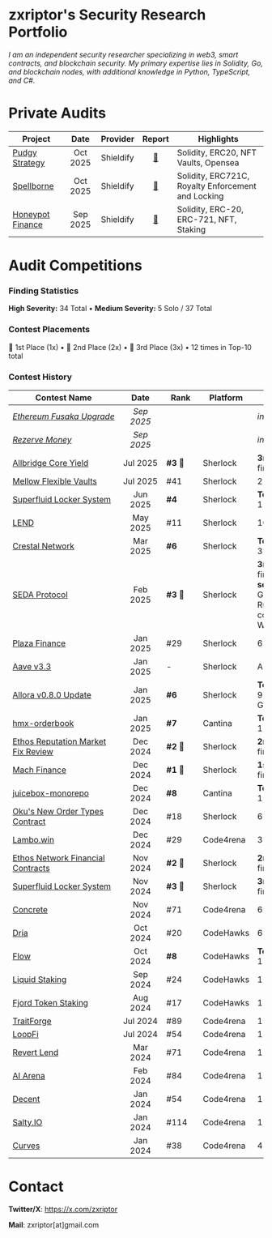 # zxriptor's Security Research Portfolio

*I am an independent security researcher specializing in web3, smart contracts, and blockchain security. My primary expertise lies in Solidity, Go, and blockchain nodes, with additional knowledge in Python, TypeScript, and C#.*

# Private Audits

| Project                                          |   Date   | Provider  |                                                            Report                                                             | Highlights                                         |
| ------------------------------------------------ | :------: | --------- | :---------------------------------------------------------------------------------------------------------------------------: | -------------------------------------------------- |
| [Pudgy Strategy](https://pudgystrategy.net/)     | Oct 2025 | Shieldify | [📄](https://github.com/shieldify-security/audits-portfolio/blob/main/reports/PudgyStrategy-Security-Review.pdf)               | Solidity, ERC20, NFT Vaults, Opensea               |
| [Spellborne](https://www.spellborne.gg/)         | Oct 2025 | Shieldify | [📄](https://github.com/shieldify-security/audits-portfolio/blob/main/reports/Spellborne-Security-Review.pdf)                  | Solidity, ERC721C, Royalty Enforcement and Locking |
| [Honeypot Finance](https://honeypotfinance.xyz/) | Sep 2025 | Shieldify | [📄](https://github.com/shieldify-security/audits-portfolio/blob/main/reports/Honeypot-Finance-NFTStaking-Security-Review.pdf) | Solidity, ERC-20, ERC-721, NFT, Staking            |


# Audit Competitions

### Finding Statistics

**High Severity:** 34 Total • **Medium Severity:** 5 Solo / 37 Total

### Contest Placements

🥇 1st Place (1x) • 🥈 2nd Place (2x) • 🥉 3rd Place (3x) • 12 times in Top-10 total


### Contest History

| Contest Name                                                                               | &nbsp;&nbsp;&nbsp;&nbsp;Date&nbsp;&nbsp;&nbsp;&nbsp; | &nbsp;&nbsp;Rank&nbsp;&nbsp; | Platform  | Highlights                                                                           |
| ------------------------------------------------------------------------------------------ | :--------------------------------------------------: | ---------------------------- | --------- | ------------------------------------------------------------------------------------ |
| *[Ethereum&nbsp;Fusaka&nbsp;Upgrade](https://audits.sherlock.xyz/contests/1140)*           |                      *Sep 2025*                      |                              |           | *in progress*                                                                        |
| *[Rezerve Money](https://audits.sherlock.xyz/contests/1134)*                               |                      *Sep 2025*                      |                              |           | *in progress*                                                                        |
| [Allbridge Core Yield](https://audits.sherlock.xyz/contests/1051)                          |                       Jul 2025                       | **#3** 🥉                    | Sherlock  | **3rd Place.** 1 finding                                                             |
| [Mellow Flexible Vaults](https://audits.sherlock.xyz/contests/964)                         |                       Jul 2025                       | #41                          | Sherlock  | 2 findings                                                                           |
| [Superfluid Locker System](https://audits.sherlock.xyz/contests/968)                       |                       Jun 2025                       | **#4**                       | Sherlock  | **Top-10 finish.** 1 finding                                                         |
| [LEND](https://audits.sherlock.xyz/contests/908)                                           |                       May 2025                       | #11                          | Sherlock  | 10 findings                                                                          |
| [Crestal Network](https://audits.sherlock.xyz/contests/755)                                |                       Mar 2025                       | **#6**                       | Sherlock  | **Top-10 finish.** 3 findings                                                        |
| [SEDA Protocol](https://audits.sherlock.xyz/contests/729)                                  |                       Feb 2025                       | **#3** 🥉                    | Sherlock  | **3rd Place.** 13 findings (**5 solo**), Go/CosmosSDK, Rust-based contracts, WebAssembly |
| [Plaza Finance](https://audits.sherlock.xyz/contests/682)                                  |                       Jan 2025                       | #29                          | Sherlock  | 6 findings                                                                           |
| [Aave v3.3](https://audits.sherlock.xyz/contests/747)                                      |                       Jan 2025                       | -                            | Sherlock  | Airdrop                                                                              |
| [Allora v0.8.0 Update](https://audits.sherlock.xyz/contests/728)                           |                       Jan 2025                       | **#6**                       | Sherlock  | **Top-10 finish.** 9 findings, Go/CosmosSDK                                          |
| [hmx-orderbook](https://cantina.xyz/competitions/68d65682-ed04-48aa-969d-09a335de3748)     |                       Jan 2025                       | **#7**                       | Cantina   | **Top-10 finish.** 1 finding                                                         |
| [Ethos Reputation Market Fix Review](https://audits.sherlock.xyz/contests/735)             |                       Dec 2024                       | **#2** 🥈                    | Sherlock  | **2nd Place.** 1 finding                                                             |
| [Mach Finance](https://audits.sherlock.xyz/contests/727)                                   |                       Dec 2024                       | **#1** 🥇                    | Sherlock  | **1st Place.** 1 finding                                                             |
| [juicebox-monorepo](https://cantina.xyz/competitions/8d7bdfb9-cf19-4294-95d0-763af5d425b4) |                       Dec 2024                       | **#8**                       | Cantina   | **Top-10 finish.** 1 finding                                                         |
| [Oku's New Order Types Contract](https://audits.sherlock.xyz/contests/641)                 |                       Dec 2024                       | #18                          | Sherlock  | 6 findings                                                                           |
| [Lambo.win](https://code4rena.com/audits/2024-12-lambo-win)                                |                       Dec 2024                       | #29                          | Code4rena | 3 findings                                                                           |
| [Ethos Network Financial Contracts](https://audits.sherlock.xyz/contests/675)              |                       Nov 2024                       | **#2** 🥈                    | Sherlock  | **2nd Place.** 5 findings                                                            |
| [Superfluid Locker System](https://audits.sherlock.xyz/contests/648)                       |                       Nov 2024                       | **#3** 🥉                    | Sherlock  | **3rd Place.** 1 finding                                                             |
| [Concrete](https://code4rena.com/audits/2024-11-concrete)                                  |                       Nov 2024                       | #71                          | Code4rena | 6 findings                                                                           |
| [Dria](https://codehawks.cyfrin.io/contests/cm2ooiwzk0003mx0tt5wiu88x)                     |                       Oct 2024                       | #20                          | CodeHawks | 6 findings                                                                           |
| [Flow](https://codehawks.cyfrin.io/contests/cm2eo5lck000153fxa1izszg2)                     |                       Oct 2024                       | **#8**                       | CodeHawks | **Top-10 finish.** 1 finding                                                         |
| [Liquid Staking](https://codehawks.cyfrin.io/contests/cm1el4vjp00019d2nzombxfzp)           |                       Sep 2024                       | #24                          | CodeHawks | 1 finding                                                                            |
| [Fjord Token Staking](https://codehawks.cyfrin.io/contests/clzrc4ntn00015mxghjmoc4wt)      |                       Aug 2024                       | #17                          | CodeHawks | 1 finding                                                                            |
| [TraitForge](https://code4rena.com/audits/2024-07-traitforge)                              |                       Jul 2024                       | #89                          | Code4rena | 1 finding                                                                            |
| [LoopFi](https://code4rena.com/audits/2024-07-loopfi)                                      |                       Jul 2024                       | #54                          | Code4rena | 1 finding                                                                            |
| [Revert Lend](https://code4rena.com/audits/2024-03-revert-lend)                            |                       Mar 2024                       | #71                          | Code4rena | 1 finding                                                                            |
| [AI Arena](https://code4rena.com/audits/2024-02-ai-arena)                                  |                       Feb 2024                       | #84                          | Code4rena | 1 finding                                                                            |
| [Decent](https://code4rena.com/audits/2024-01-decent)                                      |                       Jan 2024                       | #54                          | Code4rena | 1 finding                                                                            |
| [Salty.IO](https://code4rena.com/audits/2024-01-salty-io)                                  |                       Jan 2024                       | #114                         | Code4rena | 1 finding                                                                            |
| [Curves](https://code4rena.com/audits/2024-01-curves)                                      |                       Jan 2024                       | #38                          | Code4rena | 4 findings                                                                           |


# Contact

**Twitter/X**: https://x.com/zxriptor

**Mail**: zxriptor[at]gmail.com